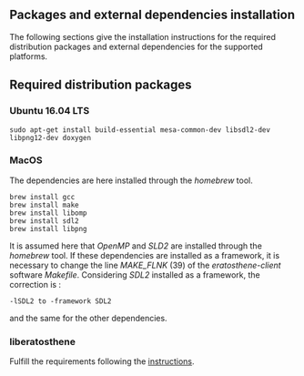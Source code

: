 ## Packages and external dependencies installation

The following sections give the installation instructions for the required distribution packages and external dependencies for the supported platforms.

## Required distribution packages

### Ubuntu 16.04 LTS

```
sudo apt-get install build-essential mesa-common-dev libsdl2-dev libpng12-dev doxygen
```

### MacOS

The dependencies are here installed through the _homebrew_ tool.

```
brew install gcc
brew install make
brew install libomp
brew install sdl2
brew install libpng
```

It is assumed here that _OpenMP_ and _SLD2_ are installed through the _homebrew_ tool. If these dependencies are installed as a framework, it is necessary to change the line _MAKE_FLNK_ (39) of the _eratosthene-client_ software _Makefile_. Considering _SDL2_ installed as a framework, the correction is :

    -lSDL2 to -framework SDL2

and the same for the other dependencies.

### liberatosthene

Fulfill the requirements following the [instructions](https://github.com/nils-hamel/liberatosthene).